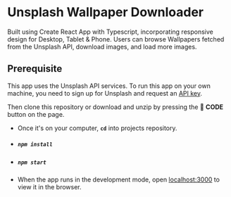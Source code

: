 # Unsplash Wallpaper Downloader

Built using Create React App with Typescript, incorporating responsive design for Desktop, Tablet & Phone.
Users can browse Wallpapers fetched from the Unsplash API, download images, and load more images.

## Prerequisite

This app uses the Unsplash API services. To run this app on your own machine, you need to sign up for Unsplash and request an [API key](https://unsplash.com/documentation#list-photos).

Then clone this repository or download and unzip by pressing the 🐸 <strong>CODE</strong> button on the page.

-   Once it's on your computer, <strong>`cd`</strong> into projects repository.

-   ##### `npm install`

-   ##### `npm start`

-   When the app runs in the development mode, open [localhost:3000](http://localhost:3000) to view it in the browser.
